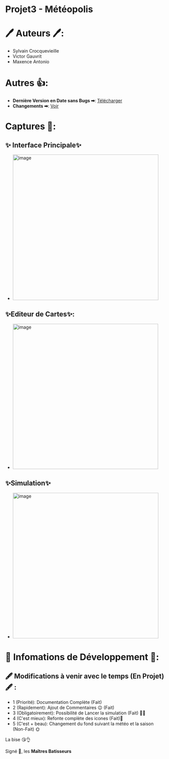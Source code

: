 # Projet3 - Météopolis

# 🖊 Auteurs 🖊:
- Sylvain Crocquevieille
- Victor Gauvrit
- Maxence Antonio

# Autres 👍:
- **Dernière Version en Date sans Bugs ➡**: [Télécharger](https://github.com/NiavlySDev/MeteoPolis/releases/download/1.0.0/MeteoPolis-v1.0.zip)
- **Changements ➡**: [Voir](https://github.com/NiavlySDev/MeteoPolis/releases/tag/1.0.0)

# Captures 📸:
## ✨ Interface Principale✨
- <img width="460" alt="image" src="https://github.com/NiavlySDev/MeteoPolis/assets/78169329/f118124c-d15e-4d64-9a93-bd16be08f02c">
## ✨Editeur de Cartes✨:
- <img width="459" alt="image" src="https://github.com/NiavlySDev/MeteoPolis/assets/78169329/8f8a308f-dfe7-4772-87d0-8faf077f3c30">
## ✨Simulation✨
- <img width="460" alt="image" src="https://github.com/NiavlySDev/MeteoPolis/assets/78169329/63271d86-bb2c-4100-a18f-f45a624092ea">

# 📜 Infomations de Développement 📜:
## 🖋 Modifications à venir avec le temps (En Projet) 🖋 :
- 1 (Priorité): Documentation Complète (Fait)
- 2 (Rapidement): Ajout de Commentaires 😉 (Fait)
- 3 (Obligatoirement): Possibilité de Lancer la simulation (Fait) 🤷‍♂️
- 4 (C'est mieux): Refonte complète des icones (Fait)💠
- 5 (C'est + beau): Changement du fond suivant la météo et la saison (Non-Fait) 🌞

La bise 😘👌

Signé 📑, les **Maîtres Batisseurs**
